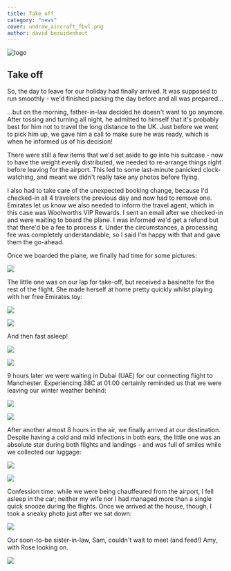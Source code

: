```yaml
---
title: Take off
category: "news"
cover: undraw_aircraft_fbvl.png
author: david bezuidenhout
---
```


![logo](./undraw_aircraft_fbvl.png)

## Take off

So, the day to leave for our holiday had finally arrived. It was supposed to run smoothly - we'd finished packing the day before and all was prepared...

...but on the morning, father-in-law decided he doesn't want to go anymore. After tossing and turning all night, he admitted to himself that it's probably best for him not to travel the long distance to the UK. Just before we went to pick him up, we gave him a call to make sure he was ready, which is when he informed us of his decision!

There were still a few items that we'd set aside to go into his suitcase - now to have the weight evenly distributed, we needed to re-arrange things right before leaving for the airport. This led to some last-minute panicked clock-watching, and meant we didn't really take any photos before flying.

I also had to take care of the unexpected booking change, because I'd checked-in all 4 travelers the previous day and now had to remove one. Emirates let us know we also needed to inform the travel agent, which in this case was Woolworths VIP Rewards. I sent an email after we checked-in and were waiting to board the plane. I was informed we'd get a refund but that there'd be a fee to process it. Under the circumstances, a processing fee was completely understandable, so I said I'm happy with that and gave them the go-ahead.

Once we boarded the plane, we finally had time for some pictures:

![](./IMG_20190802_134324.jpg)

The little one was on our lap for take-off, but received a basinette for the rest of the flight. She made herself at home pretty quickly whilst playing with her free Emirates toy:

![](./IMG_20190802_134244.jpg)

![](./IMG_20190802_134303.jpg)

And then fast asleep!

![](./IMG_20190802_150116.jpg)

![](./IMG_20190802_150124.jpg)

9 hours later we were waiting in Dubai (UAE) for our connecting flight to Manchester. Experiencing 38C at 01:00 certainly reminded us that we were leaving our winter weather behind:

![](./IMG_20190802_231222.jpg)

![](./IMG_20190803_011613.jpg)

After another almost 8 hours in the air, we finally arrived at our destination. Despite having a cold and mild infections in both ears, the little one was an absolute star during both flights and landings - and was full of smiles while we collected our luggage:

![](./IMG_20190803_094748.jpg)

![](./IMG_20190803_094901.jpg)

Confession time: while we were being chauffeured from the airport, I fell asleep in the car; neither my wife nor I had managed more than a single quick snooze during the flights. Once we arrived at the house, though, I took a sneaky photo just after we sat down:

![](./IMG_20190803_122500.jpg)

Our soon-to-be sister-in-law, Sam, couldn't wait to meet (and feed!) Amy, with Rose looking on.

![](./IMG_20190803_135336.jpg)

